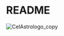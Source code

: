 # README
![CelAstrologo_copy](https://user-images.githubusercontent.com/92965976/147633044-ec3e122d-aa31-41c7-b838-1e2afb7554cf.jpeg)
